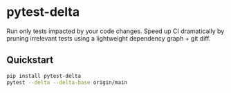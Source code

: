 # pytest-delta

Run only tests impacted by your code changes. Speed up CI dramatically by pruning irrelevant tests using a lightweight dependency graph + git diff.

## Quickstart

```bash
pip install pytest-delta
pytest --delta --delta-base origin/main
